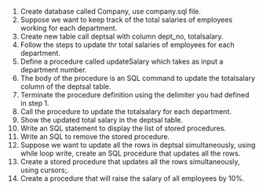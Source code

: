1) Create database called Company, use company.sql file.
2) Suppose we want to keep track of the total salaries of employees working for each department.
3) Create new table call deptsal with column dept_no, totalsalary.
4) Follow the steps to update thr total salaries of employees for each department.
5) Define a procedure called updateSalary which takes as input a department number.
6) The body of the procedure is an SQL command  to update the totalsalary column of the deptsal table.
7) Terminate the procedure definition using the delimiter you had defined in step 1.
8) Call the procedure to update the totalsalary for each department.
9) Show the updated total salary in the deptsal table.
10) Write an SQL statement to display the list of stored procedures.
11) Write an SQL to remove the stored procedure.
12) Suppose we want to update all the rows in deptsal simultaneously, using while loop write, create an SQL procedure that updates all the rows.
13) Create a stored procedure that updates all the rows simultaneously, using cursors;.
14) Create a procedure that will raise the salary of all employees by 10%.
